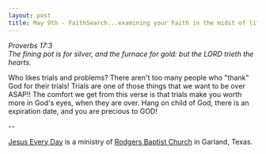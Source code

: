 ```yaml
---
layout: post
title: May 9th - FaithSearch...examining your Faith in the midst of life's
---
```


_Proverbs 17:3  
The fining pot is for silver, and the furnace for gold: but the LORD
trieth the hearts._

Who likes trials and problems? There aren't too many people who
"thank" God for their trials! Trials are one of those things that we
want to be over ASAP!! The comfort we get from this verse is that
trials make you worth more in God's eyes, when they are over. Hang on
child of God, there is an expiration date, and you are precious to
GOD!

 --

<a href=http://jesuseveryday.net>Jesus Every Day</a> is a ministry of <a href=http://rodgersbaptist.net>Rodgers Baptist Church</a> in Garland, Texas.

